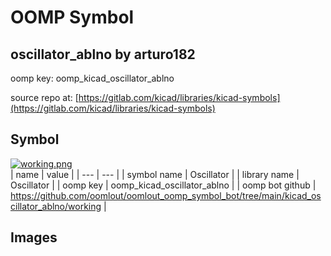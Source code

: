 # OOMP Symbol  
## oscillator_ablno  by arturo182  
  
oomp key: oomp_kicad_oscillator_ablno  
  
source repo at: [https://gitlab.com/kicad/libraries/kicad-symbols](https://gitlab.com/kicad/libraries/kicad-symbols)  
## Symbol  
  
[![working.png](working_600.png)](working.png)  
| name | value | 
| --- | --- | 
| symbol name | Oscillator | 
| library name | Oscillator | 
| oomp key | oomp_kicad_oscillator_ablno | 
| oomp bot github | https://github.com/oomlout/oomlout_oomp_symbol_bot/tree/main/kicad_oscillator_ablno/working | 
## Images  
